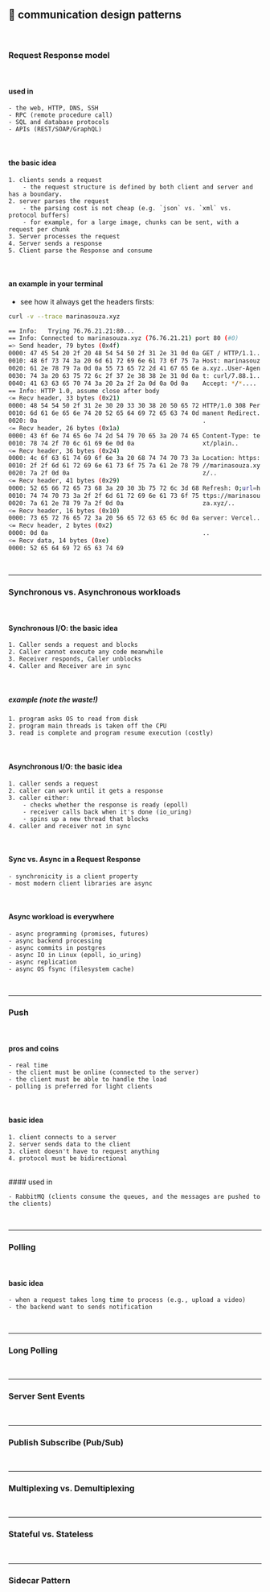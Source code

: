 ## 📡 communication design patterns

<br>

### Request Response model

<br>

#### used in

    - the web, HTTP, DNS, SSH
    - RPC (remote procedure call)
    - SQL and database protocols
    - APIs (REST/SOAP/GraphQL)

<br>


#### the basic idea

    1. clients sends a request
        - the request structure is defined by both client and server and has a boundary.
    2. server parses the request
        - the parsing cost is not cheap (e.g. `json` vs. `xml` vs. protocol buffers)
        - for example, for a large image, chunks can be sent, with a request per chunk
    3. Server processes the request
    4. Server sends a response
    5. Client parse the Response and consume

<br>

#### an example in your terminal


* see how it always get the headers firsts:

```bash
curl -v --trace marinasouza.xyz

== Info:   Trying 76.76.21.21:80...
== Info: Connected to marinasouza.xyz (76.76.21.21) port 80 (#0)
=> Send header, 79 bytes (0x4f)
0000: 47 45 54 20 2f 20 48 54 54 50 2f 31 2e 31 0d 0a GET / HTTP/1.1..
0010: 48 6f 73 74 3a 20 6d 61 72 69 6e 61 73 6f 75 7a Host: marinasouz
0020: 61 2e 78 79 7a 0d 0a 55 73 65 72 2d 41 67 65 6e a.xyz..User-Agen
0030: 74 3a 20 63 75 72 6c 2f 37 2e 38 38 2e 31 0d 0a t: curl/7.88.1..
0040: 41 63 63 65 70 74 3a 20 2a 2f 2a 0d 0a 0d 0a    Accept: */*....
== Info: HTTP 1.0, assume close after body
<= Recv header, 33 bytes (0x21)
0000: 48 54 54 50 2f 31 2e 30 20 33 30 38 20 50 65 72 HTTP/1.0 308 Per
0010: 6d 61 6e 65 6e 74 20 52 65 64 69 72 65 63 74 0d manent Redirect.
0020: 0a                                              .
<= Recv header, 26 bytes (0x1a)
0000: 43 6f 6e 74 65 6e 74 2d 54 79 70 65 3a 20 74 65 Content-Type: te
0010: 78 74 2f 70 6c 61 69 6e 0d 0a                   xt/plain..
<= Recv header, 36 bytes (0x24)
0000: 4c 6f 63 61 74 69 6f 6e 3a 20 68 74 74 70 73 3a Location: https:
0010: 2f 2f 6d 61 72 69 6e 61 73 6f 75 7a 61 2e 78 79 //marinasouza.xy
0020: 7a 2f 0d 0a                                     z/..
<= Recv header, 41 bytes (0x29)
0000: 52 65 66 72 65 73 68 3a 20 30 3b 75 72 6c 3d 68 Refresh: 0;url=h
0010: 74 74 70 73 3a 2f 2f 6d 61 72 69 6e 61 73 6f 75 ttps://marinasou
0020: 7a 61 2e 78 79 7a 2f 0d 0a                      za.xyz/..
<= Recv header, 16 bytes (0x10)
0000: 73 65 72 76 65 72 3a 20 56 65 72 63 65 6c 0d 0a server: Vercel..
<= Recv header, 2 bytes (0x2)
0000: 0d 0a                                           ..
<= Recv data, 14 bytes (0xe)
0000: 52 65 64 69 72 65 63 74 69 
```


<br>

----

### Synchronous vs. Asynchronous workloads

<br>

#### Synchronous I/O: the basic idea

    1. Caller sends a request and blocks
    2. Caller cannot execute any code meanwhile
    3. Receiver responds, Caller unblocks
    4. Caller and Receiver are in sync


<br>

##### example (note the waste!)

    1. program asks OS to read from disk
    2. program main threads is taken off the CPU
    3. read is complete and program resume execution (costly)

<br>

#### Asynchronous I/O: the basic idea

    1. caller sends a request
    2. caller can work until it gets a response
    3. caller either:
        - checks whether the response is ready (epoll)
        - receiver calls back when it's done (io_uring)
        - spins up a new thread that blocks
    4. caller and receiver not in sync

<br>

#### Sync vs. Async in a Request Response

    - synchronicity is a client property
    - most modern client libraries are async


<br>

#### Async workload is everywhere
    - async programming (promises, futures)
    - async backend processing
    - async commits in postgres
    - async IO in Linux (epoll, io_uring)
    - async replication
    - async OS fsync (filesystem cache)

<br>

----

### Push 

<br>

#### pros and coins

    - real time
    - the client must be online (connected to the server)
    - the client must be able to handle the load
    - polling is preferred for light clients

<br>

#### basic idea

    1. client connects to a server
    2. server sends data to the client
    3. client doesn't have to request anything
    4. protocol must be bidirectional

<br>
#### used in

    - RabbitMQ (clients consume the queues, and the messages are pushed to the clients)


<br>

----

### Polling

<br>

#### basic idea
    - when a request takes long time to process (e.g., upload a video)
    - the backend want to sends notification

<br>

---

### Long Polling


<br>

---

### Server Sent Events


<br>

----

### Publish Subscribe (Pub/Sub)


<br>

---

### Multiplexing vs. Demultiplexing


<br>

---

### Stateful vs. Stateless


<br>

---

### Sidecar Pattern


<br>